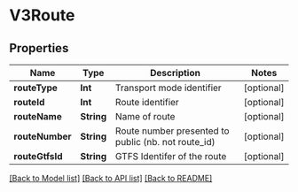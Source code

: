 # V3Route

## Properties
Name | Type | Description | Notes
------------ | ------------- | ------------- | -------------
**routeType** | **Int** | Transport mode identifier | [optional] 
**routeId** | **Int** | Route identifier | [optional] 
**routeName** | **String** | Name of route | [optional] 
**routeNumber** | **String** | Route number presented to public (nb. not route_id) | [optional] 
**routeGtfsId** | **String** | GTFS Identifer of the route | [optional] 

[[Back to Model list]](../README.md#documentation-for-models) [[Back to API list]](../README.md#documentation-for-api-endpoints) [[Back to README]](../README.md)


